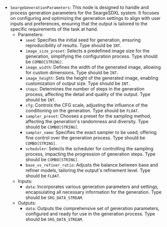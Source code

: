 - `SeargeGenerationParameters`: This node is designed to handle and process generation parameters for the SeargeSDXL system. It focuses on configuring and optimizing the generation settings to align with user inputs and preferences, ensuring that the output is tailored to the specific requirements of the task at hand.
    - Parameters:
        - `seed`: Specifies the initial seed for generation, ensuring reproducibility of results. Type should be `INT`.
        - `image_size_preset`: Selects a predefined image size for the generation, simplifying the configuration process. Type should be `COMBO[STRING]`.
        - `image_width`: Defines the width of the generated image, allowing for custom dimensions. Type should be `INT`.
        - `image_height`: Sets the height of the generated image, enabling customization of output size. Type should be `INT`.
        - `steps`: Determines the number of steps in the generation process, affecting the detail and quality of the output. Type should be `INT`.
        - `cfg`: Controls the CFG scale, adjusting the influence of the conditioning on the generation. Type should be `FLOAT`.
        - `sampler_preset`: Chooses a preset for the sampling method, affecting the generation's randomness and diversity. Type should be `COMBO[STRING]`.
        - `sampler_name`: Specifies the exact sampler to be used, offering fine control over the generation process. Type should be `COMBO[STRING]`.
        - `scheduler`: Selects the scheduler for controlling the sampling process, impacting the progression of generation steps. Type should be `COMBO[STRING]`.
        - `base_vs_refiner_ratio`: Adjusts the balance between base and refiner models, tailoring the output's refinement level. Type should be `FLOAT`.
    - Inputs:
        - `data`: Incorporates various generation parameters and settings, encapsulating all necessary information for the generation. Type should be `SRG_DATA_STREAM`.
    - Outputs:
        - `data`: Outputs the comprehensive set of generation parameters, configured and ready for use in the generation process. Type should be `SRG_DATA_STREAM`.
